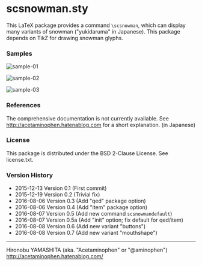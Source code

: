 scsnowman.sty
==============

This LaTeX package provides a command `\scsnowman`, which can display many variants of snowman ("yukidaruma" in Japanese).
This package depends on TikZ for drawing snowman glyphs.

### Samples

![sample-01](http://img.f.hatena.ne.jp/images/fotolife/a/acetaminophen/20151213/20151213003442.png)

![sample-02](http://img.f.hatena.ne.jp/images/fotolife/a/acetaminophen/20151213/20151213004819.png)

![sample-03](http://img.f.hatena.ne.jp/images/fotolife/a/acetaminophen/20151213/20151213011831.png)

### References

The comprehensive documentation is not currently available.
See http://acetaminophen.hatenablog.com for a short explanation. (in Japanese)

### License

This package is distributed under the BSD 2-Clause License.
See license.txt.

### Version History

 - 2015-12-13 Version 0.1  (First commit)
 - 2015-12-19 Version 0.2  (Trivial fix)
 - 2016-08-06 Version 0.3  (Add "qed" package option)
 - 2016-08-06 Version 0.4  (Add "item" package option)
 - 2016-08-07 Version 0.5  (Add new command `scsnowmandefault`)
 - 2016-08-07 Version 0.5a (Add "init" option; fix default for qed/item)
 - 2016-08-08 Version 0.6  (Add new variant "buttons")
 - 2016-08-08 Version 0.7  (Add new variant "mouthshape")

--------------------
Hironobu YAMASHITA (aka. "Acetaminophen" or "@aminophen")
http://acetaminophen.hatenablog.com/
